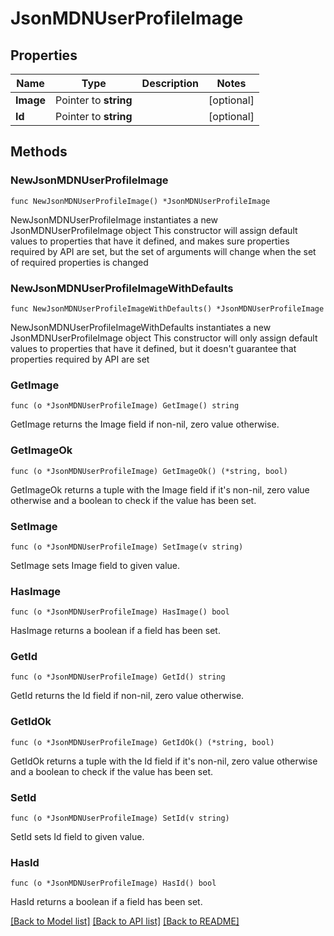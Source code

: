 # JsonMDNUserProfileImage

## Properties

Name | Type | Description | Notes
------------ | ------------- | ------------- | -------------
**Image** | Pointer to **string** |  | [optional] 
**Id** | Pointer to **string** |  | [optional] 

## Methods

### NewJsonMDNUserProfileImage

`func NewJsonMDNUserProfileImage() *JsonMDNUserProfileImage`

NewJsonMDNUserProfileImage instantiates a new JsonMDNUserProfileImage object
This constructor will assign default values to properties that have it defined,
and makes sure properties required by API are set, but the set of arguments
will change when the set of required properties is changed

### NewJsonMDNUserProfileImageWithDefaults

`func NewJsonMDNUserProfileImageWithDefaults() *JsonMDNUserProfileImage`

NewJsonMDNUserProfileImageWithDefaults instantiates a new JsonMDNUserProfileImage object
This constructor will only assign default values to properties that have it defined,
but it doesn't guarantee that properties required by API are set

### GetImage

`func (o *JsonMDNUserProfileImage) GetImage() string`

GetImage returns the Image field if non-nil, zero value otherwise.

### GetImageOk

`func (o *JsonMDNUserProfileImage) GetImageOk() (*string, bool)`

GetImageOk returns a tuple with the Image field if it's non-nil, zero value otherwise
and a boolean to check if the value has been set.

### SetImage

`func (o *JsonMDNUserProfileImage) SetImage(v string)`

SetImage sets Image field to given value.

### HasImage

`func (o *JsonMDNUserProfileImage) HasImage() bool`

HasImage returns a boolean if a field has been set.

### GetId

`func (o *JsonMDNUserProfileImage) GetId() string`

GetId returns the Id field if non-nil, zero value otherwise.

### GetIdOk

`func (o *JsonMDNUserProfileImage) GetIdOk() (*string, bool)`

GetIdOk returns a tuple with the Id field if it's non-nil, zero value otherwise
and a boolean to check if the value has been set.

### SetId

`func (o *JsonMDNUserProfileImage) SetId(v string)`

SetId sets Id field to given value.

### HasId

`func (o *JsonMDNUserProfileImage) HasId() bool`

HasId returns a boolean if a field has been set.


[[Back to Model list]](../README.md#documentation-for-models) [[Back to API list]](../README.md#documentation-for-api-endpoints) [[Back to README]](../README.md)


